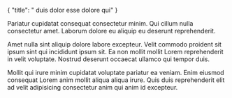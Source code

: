 {
  "title": " duis dolor esse dolore qui"
}

Pariatur cupidatat consequat consectetur minim. Qui cillum nulla consectetur amet. Laborum dolore eu aliquip eu deserunt reprehenderit.

Amet nulla sint aliquip dolore labore excepteur. Velit commodo proident sit ipsum sint qui incididunt ipsum sit. Ea non mollit mollit Lorem reprehenderit in velit voluptate. Nostrud deserunt occaecat ullamco qui tempor duis.

Mollit qui irure minim cupidatat voluptate pariatur ea veniam. Enim eiusmod consequat Lorem anim mollit aliqua aliqua irure. Quis duis reprehenderit elit ad velit adipisicing consectetur anim qui anim id excepteur.